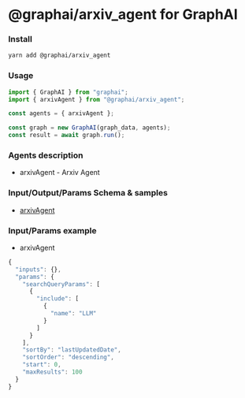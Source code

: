 
# @graphai/arxiv_agent for GraphAI



### Install

```sh
yarn add @graphai/arxiv_agent
```


### Usage

```typescript
import { GraphAI } from "graphai";
import { arxivAgent } from "@graphai/arxiv_agent";

const agents = { arxivAgent };

const graph = new GraphAI(graph_data, agents);
const result = await graph.run();
```

### Agents description
- arxivAgent - Arxiv Agent

### Input/Output/Params Schema & samples
 - [arxivAgent](https://github.com/receptron/graphai-agents/blob/main/docs/agentDocs/net/arxivAgent.md)

### Input/Params example
 - arxivAgent


```typescript
{
  "inputs": {},
  "params": {
    "searchQueryParams": [
      {
        "include": [
          {
            "name": "LLM"
          }
        ]
      }
    ],
    "sortBy": "lastUpdatedDate",
    "sortOrder": "descending",
    "start": 0,
    "maxResults": 100
  }
}
```










